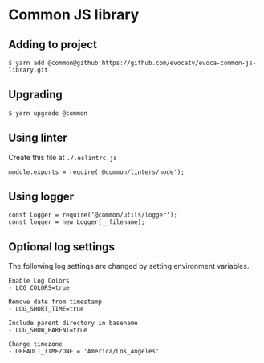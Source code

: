 # Common JS library

## Adding to project
```
$ yarn add @common@github:https://github.com/evocatv/evoca-common-js-library.git
```

## Upgrading
```
$ yarn upgrade @common
```


## Using linter
Create this file at `./.eslintrc.js`
```
module.exports = require('@common/linters/node');
```

## Using logger
```
const Logger = require('@common/utils/logger');
const logger = new Logger(__filename);
```

## Optional log settings

The following log settings are changed by setting environment variables.

    Enable Log Colors
    - LOG_COLORS=true

    Remove date from timestamp
    - LOG_SHORT_TIME=true

    Include parent directory in basename
    - LOG_SHOW_PARENT=true

    Change timezone
    - DEFAULT_TIMEZONE = 'America/Los_Angeles'